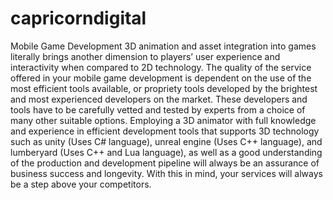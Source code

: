 # capricorndigital
Mobile Game Development 3D animation and asset integration into games literally brings another dimension to players’ user experience and interactivity when compared to 2D technology. The quality of the service offered in your mobile game development is dependent on the use of the most efficient tools available, or propriety tools developed by the brightest and most experienced developers on the market. These developers and tools have to be carefully vetted and tested by experts from a choice of many other suitable options. Employing a 3D animator with full knowledge and experience in efficient development tools that supports 3D technology such as unity (Uses C# language), unreal engine (Uses C++ language), and lumberyard (Uses C++ and Lua language), as well as a good understanding of the production and development pipeline will always be an assurance of business success and longevity. With this in mind, your services will always be a step above your competitors.
